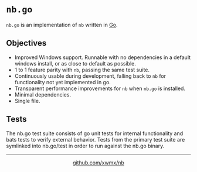 # `nb.go`

`nb.go` is an implementation of `nb` written in
[Go](https://golang.org/).

## Objectives

- Improved Windows support. Runnable with no dependencies in a default windows
  install, or as close to default as possible.
- 1 to 1 feature parity with `nb`, passing the same test suite.
- Continuously usable during development, falling back to `nb` for
  functionality not yet implemented in go.
- Transparent performance improvements for `nb` when `nb.go` is installed.
- Minimal dependencies.
- Single file.

## Tests

The nb.go test suite consists of go unit tests for internal functionality and
bats tests to verify external behavior. Tests from the primary test
suite are symlinked into nb.go/test in order to run against the nb.go
binary.

---

<p align="center">
  <a href="https://github.com/xwmx/nb">github.com/xwmx/nb</a>
</p>
